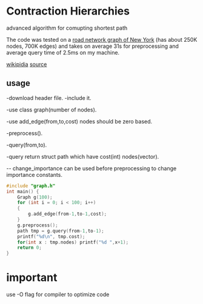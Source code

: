 # Contraction Hierarchies
advanced algorithm for comupting shortest path

The code was tested on a [road network graph of New York](http://www.dis.uniroma1.it/challenge9/download.shtml) (has about 250K nodes, 700K edges) and takes on average 31s for preprocessing and average query time of 2.5ms on my machine.

[wikipidia](https://en.wikipedia.org/wiki/Contraction_hierarchies)
[source](https://d3c33hcgiwev3.cloudfront.net/_4b3e617775b52e3c72a457a310a2be43_19_advanced_shortest_paths_3_contraction_hierarchies.pdf?Expires=1625270400&Signature=RMaGLTZ950PCY8x4joLlIMetizXeQVpgA8Du4pPLcFmnrXoDuH2RmA7MPhFNmResVOBqy0TYWsY~Tn-W-Bcv-ufN68IZVxQ92~SVyGFYSFQZPWo06cogMRqbEZYvxLrZbl1lvhdhrVFxrtcxwmCggSTWOUs2~ha~nMejUNYzYqg_&Key-Pair-Id=APKAJLTNE6QMUY6HBC5A)

## usage 
-download header file.
-include it.

-use class graph(number of nodes).

-use add_edge(from,to,cost) nodes should be zero based.

-preprocess().

-query(from,to).

-query return struct path which have cost(int) nodes(vector<int>).

-- change_importance can be used before preprocessing to change importance constants.


```cpp
#include "graph.h"
int main() {
    Graph g(100);
    for (int i = 0; i < 100; i++)
    {
        g.add_edge(from-1,to-1,cost);
    }
    g.preprocess();
    path tmp = g.query(from-1,to-1);
    printf("%d\n", tmp.cost);
    for(int x : tmp.nodes) printf("%d ",x+1); 
    return 0;
}
```
# important

use -O flag for compiler to optimize code